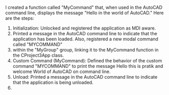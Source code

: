 I created a function called "MyCommand" that, when used in the AutoCAD command line, displays the message "Hello <Name> in the world of AutoCAD." 
Here are the steps:
 
1. Initialization: Unlocked and registered the application as MDI aware. 
2. Printed a message in the AutoCAD command line to indicate that the application has been loaded. Also, registered a new modal command called "MYCOMMAND"
3. within the   "MyGroup" group, linking it to the MyCommand function in the CProject3App class.
4. Custom Command (MyCommand): Defined the behavior of the custom command "MYCOMMAND" to
  print the message Hello this is pratik and welcome World of AutoCAD on command line.
5. Unload: Printed a message in the AutoCAD command line to indicate that the application is being unloaded.
6. 
